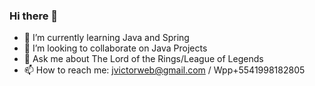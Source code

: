 ### Hi there 👋

- 🌱 I’m currently learning Java and Spring
- 👯 I’m looking to collaborate on Java Projects
- 💬 Ask me about The Lord of the Rings/League of Legends
- 📫 How to reach me: jvictorweb@gmail.com / Wpp+5541998182805
 <!-- - ⚡ Fun fact: --> 


